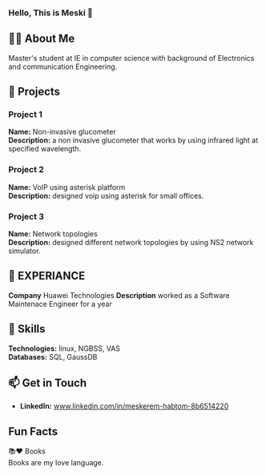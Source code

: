 ### Hello, This is Meski 👋


## 👨‍💻 About Me

 Master's student at IE in computer science with background of Electronics and communication Engineering.

## 🔧 Projects

### Project 1

 **Name:** Non-invasive glucometer  
 **Description:** a non invasive glucometer that works by using infrared light at  specified wavelength.
 

### Project 2

 **Name:** VoIP using asterisk platform  
 **Description:** designed voip using asterisk for small offices.
 ### Project 3

 **Name:** Network topologies    
 **Description:** designed different network topologies by using NS2 network simulator.  

 ## 🔭 EXPERIANCE  
 **Company** Huawei Technologies 
 **Description** worked as a Software Maintenace Engineer for a year

 ## 🚀 Skills
 
 **Technologies:** linux, NGBSS, VAS  
 **Databases:** SQL, GaussDB  


## 📫 Get in Touch

- **LinkedIn:** www.linkedin.com/in/meskerem-habtom-8b6514220

## Fun Facts

 📚❤ Books  
 Books are my love language.


<!--

Feel free to explore my repositories and connect with me! 🚀
Here are some ideas to get you started:
**Meskeremhab/Meskeremhab** is a ✨ _special_ ✨ repository because its `README.md` (this file) appears on your GitHub profile.
# Meskerem Habtom

- 🔭 I’m currently working on ...
- 🌱 I’m currently learning ...
- 👯 I’m looking to collaborate on ...
- 🤔 I’m looking for help with ...
- 💬 Ask me about ...
- 📫 How to reach me: ...
- 😄 Pronouns: ...
- ⚡ Fun fact: ...
-->
